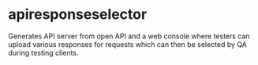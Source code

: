 # apiresponseselector
Generates API server from open API and a web console where testers can upload various responses for requests which can then be selected by QA during testing clients.
